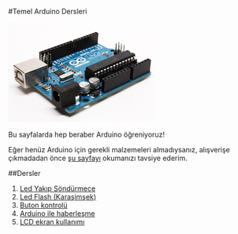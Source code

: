 #Temel Arduino Dersleri

![image](https://github.com/wizofwor/arduino/blob/master/arduino-uno.jpg?raw=true)

Bu sayfalarda hep beraber Arduino öğreniyoruz!

Eğer henüz Arduino için gerekli malzemeleri almadıysanız, alışverişe çıkmadadan önce [şu sayfayı](https://github.com/wizofwor/arduino/blob/master/gerekli-seyler.md) okumanızı tavsiye ederim.

##Dersler

1. [Led Yakıp Söndürmece](https://github.com/wizofwor/arduino/tree/master/01-led-yakip-sondurmece)
2. [Led Flash (Karaşimşek)](https://github.com/wizofwor/arduino/tree/master/02-led-flash)
3. [Buton kontrolü](https://github.com/wizofwor/arduino/tree/master/03-button)
4. [Arduino ile haberleşme](https://github.com/wizofwor/arduino/tree/master/04-haberlesme)
5. [LCD ekran kullanımı](https://github.com/wizofwor/arduino/tree/master/05-LCD-ekran-kullanimi)